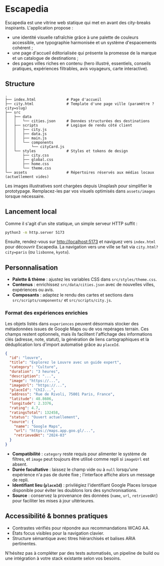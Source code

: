 # Escapedia

Escapedia est une vitrine web statique qui met en avant des city-breaks inspirants. L'application propose :

- une identité visuelle rafraîchie grâce à une palette de couleurs accessible, une typographie harmonisée et un système d'espacements cohérent ;
- une page d'accueil éditorialisée qui présente la promesse de la marque et un catalogue de destinations ;
- des pages villes riches en contenu (hero illustré, essentiels, conseils pratiques, expériences filtrables, avis voyageurs, carte interactive).

## Structure

```
.
├── index.html              # Page d'accueil
├── city.html               # Template d'une page ville (paramètre ?city=slug)
├── src
│   ├── data
│   │   └── cities.json     # Données structurées des destinations
│   ├── scripts             # Logique de rendu côté client
│   │   ├── city.js
│   │   ├── data.js
│   │   ├── main.js
│   │   └── components
│   │       └── cityCard.js
│   └── styles              # Styles et tokens de design
│       ├── city.css
│       ├── global.css
│       ├── home.css
│       └── theme.css
└── assets                  # Répertoires réservés aux médias locaux (actuellement vides)
```

Les images illustratives sont chargées depuis Unsplash pour simplifier le prototypage. Remplacez-les par vos visuels optimisés dans `assets/images` lorsque nécessaire.

## Lancement local

Comme il s'agit d'un site statique, un simple serveur HTTP suffit :

```bash
python3 -m http.server 5173
```

Ensuite, rendez-vous sur [http://localhost:5173](http://localhost:5173) et naviguez vers `index.html` pour découvrir Escapedia. La navigation vers une ville se fait via `city.html?city=paris` (ou `lisbonne`, `kyoto`).

## Personnalisation

- **Palette & thème** : ajustez les variables CSS dans `src/styles/theme.css`.
- **Contenus** : enrichissez `src/data/cities.json` avec de nouvelles villes, expériences ou avis.
- **Composants** : adaptez le rendu des cartes et sections dans `src/scripts/components/` et `src/scripts/city.js`.

### Format des expériences enrichies

Les objets listés dans `experiences` peuvent désormais stocker des métadonnées issues de Google Maps ou de vos repérages terrain. Ces champs restent optionnels, mais ils facilitent l'affichage des informations clés (adresse, note, statut), la génération de liens cartographiques et la déduplication lors d'import automatisé grâce au `placeId`.

```json
{
  "id": "louvre",
  "title": "Explorez le Louvre avec un guide expert",
  "category": "Culture",
  "duration": "3 heures",
  "description": "...",
  "image": "https://...",
  "imageUrl": "https://...",
  "placeId": "ChIJ...",
  "address": "Rue de Rivoli, 75001 Paris, France",
  "latitude": 48.8606,
  "longitude": 2.3376,
  "rating": 4.7,
  "ratingsTotal": 132458,
  "status": "Ouvert actuellement",
  "source": {
    "name": "Google Maps",
    "url": "https://maps.app.goo.gl/...",
    "retrievedAt": "2024-03"
  }
}
```

- **Compatibilité** : `category` reste requis pour alimenter le système de filtres, et `image` peut toujours être utilisé comme repli si `imageUrl` est absent.
- **Durée facultative** : laissez le champ vide ou à `null` lorsqu'une expérience n'a pas de durée fixe ; l'interface affiche alors un message de repli.
- **Identifiant lieu (`placeId`)** : privilégiez l'identifiant Google Places lorsque disponible pour éviter les doublons lors des synchronisations.
- **Source** : conservez la provenance des données (`name`, `url`, `retrievedAt`) pour faciliter les mises à jour ultérieures.

## Accessibilité & bonnes pratiques

- Contrastes vérifiés pour répondre aux recommandations WCAG AA.
- États focus visibles pour la navigation clavier.
- Structure sémantique avec titres hiérarchisés et balises ARIA pertinentes.

N'hésitez pas à compléter par des tests automatisés, un pipeline de build ou une intégration à votre stack existante selon vos besoins.
